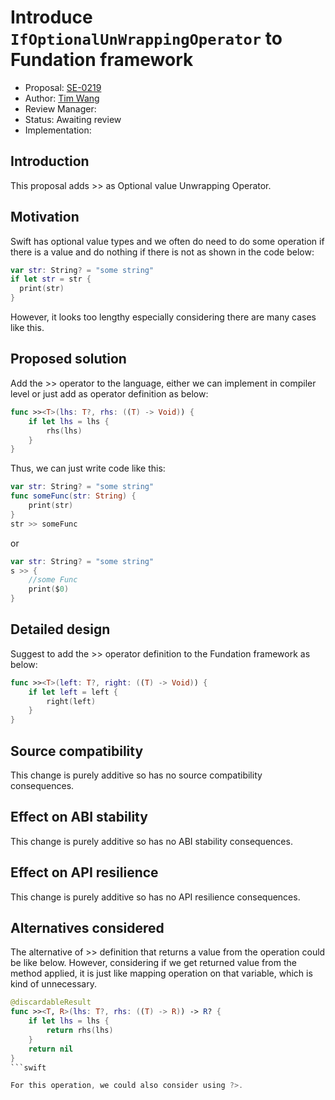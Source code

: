 # Introduce `IfOptionalUnWrappingOperator` to Fundation framework

* Proposal: [SE-0219](0219-introduce-ifOptionalUnwrappingOperator.md)
* Author: [Tim Wang](https://github.com/ShenghaiWang)
* Review Manager:
* Status: Awaiting review
* Implementation:

## Introduction

This proposal adds >> as Optional value Unwrapping Operator.

## Motivation

Swift has optional value types and we often do need to do some operation if there is a value and do nothing if there is not as shown in the code below:

```swift
var str: String? = "some string"
if let str = str {
  print(str)
}
```

However, it looks too lengthy especially considering there are many cases like this.

## Proposed solution

Add the >> operator to the language, either we can implement in compiler level or just add as operator definition as below:

```swift
func >><T>(lhs: T?, rhs: ((T) -> Void)) {
    if let lhs = lhs {
        rhs(lhs)
    }
}
```

Thus, we can just write code like this:

```swift
var str: String? = "some string"
func someFunc(str: String) {
    print(str)
}
str >> someFunc
```

or

```swift
var str: String? = "some string"
s >> {
    //some Func
    print($0)
}
```

## Detailed design

Suggest to add the >> operator definition to the Fundation framework as below:

```swift
func >><T>(left: T?, right: ((T) -> Void)) {
    if let left = left {
        right(left)
    }
}
```

## Source compatibility

This change is purely additive so has no source compatibility consequences.

## Effect on ABI stability

This change is purely additive so has no ABI stability consequences.

## Effect on API resilience

This change is purely additive so has no API resilience consequences.

## Alternatives considered

The alternative of >> definition that returns a value from the operation could be like below. However, considering if we get returned value from the method applied, it is just like mapping operation on that variable, which is kind of unnecessary.

```swift
@discardableResult
func >><T, R>(lhs: T?, rhs: ((T) -> R)) -> R? {
    if let lhs = lhs {
        return rhs(lhs)
    }
    return nil
}
```swift

For this operation, we could also consider using ?>.
